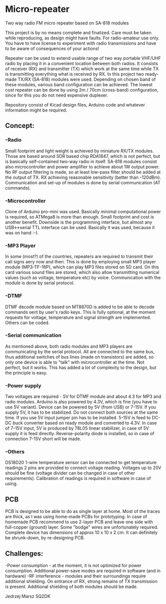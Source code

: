 # Micro-repeater
Two way radio FM micro repeater based on SA-818 modules

This project is by no means complete and finalized. Care must be taken while reproducing, as design might have faults. For radio-amateur use only. You have to have license to experiment with radio transmissions and have to be aware of consequences of your actions!

Repeater can be used to extend usable range of two way portable VHF/UHF radio by placing it in a convenient location between both radios. It consists of receiver (RX) and transmitter (TX) which work at the same time while TX is transmitting everything what is received by RX.
In this project two ready-made TX/RX (SA-818) modules were used. Depending on chosen band of these modules, various band configuration can be achieved. The lowest cost repeater can be done by using 2m / 70cm (cross-band) configuration, since for this you do not need expensive duplexer.

Repository consist of Kicad design files, Arduino code and whatever information might be required.

## Concept:
### -Radio
Small footprint and light weight is achieved by miniature RX/TX modules. Those are based around SDR based chip RDA1847, which is not perfect, but is basically self-contained two-way radio in itself. SA-818 modules consist also microcontroller and power amplifier to achieve about 1W output power. No RF output filtering is made, so at least low-pass filter should be added at the output of TX. RX achieving reasonable sensitivity (better than -120dBm). Communication and set-up of modules is done by serial communication (AT commands). 
### -Microcontroller
Clone of Arduino pro-mini was used. Basically minimal computational power is required, so ATMega8 is more than enough. Small footprint and cost is another benefit. Downside is the programming interface, but almost any USB<->serial TTL interface can be used. Basically it was used, because it was on hand :-).
### -MP3 Player
In some (most?) of the countries, repeaters are required to transmit their call signs aery now and then. This is done by employing small MP3 player module (MP3-TF-16P), which can play MP3 files stored on SD card. On this card various sound files are stored, which also allow transmitting numerical values (such as voltage, temperature etc) by voice. Communication with the module is done by serial protocol.
### -DTMF
DTMF decode module based on MT8870D is added to be able to decode commands sent by user's radio keys. This is fully optional, at the moment requests for voltage, temperature and signal strength are implemented. Others can be coded.
### -Serial communication
As mentioned above, both radio modules and MP3 players are communicating by the serial protocol. All are connected to the same bus, thus additional switches of bus lines (made on transistors) are added, so only one device is able to "talk" with microcontroller at the time. Not perfect, but it works. This has added a lot of complexity to the design, but the principle is easy.
### -Power supply
Two voltages are required - 5V for DTMF module and about 4.3 for MP3 and radio modules. Arduino is also powered by 4.3V, which is fine (you have to use 5V variant). Device can be powered by 5V (from USB) or 7-15V. If you supply 5V, it has to be stabilized. Do not connect both sources at the same time. If you use 5V input jumper pin has to be installed. 5-15V is feed to DC-DC buck converter based on ready module and converted to 4.3V. In case of 7-15V input, 5V is produced by 78L05 linear stabilizer, in case of 5V supply it is feed directly. Reverse-polarity diode is installed, so in case of connection 7-15V short will be made.
### -Others
DS18D20 1-wire temperature sensor can be connected to get temperature readings
2 pins are provided to connect voltage reading. Voltages up to 20V should be fine (voltage divider can be changed in case of other requirements). Calibration of readings is required in software in case of using.

## PCB
PCB is designed to be able to do as single layer at home. Most of the traces are thick, as I was using home-made PCBs for prototyping. In case of homemade PCB recommend to use 2-layer PCB and leave one side with full-copper (ground) layer. Some "bodge" wires are unfortunately required. Complete device has dimensions of approx 10 x 10 x 2 cm. It can definitely be shrunk-down, by re-designing PCB.

## Challenges:
-Power consumption - at the moment, it is not optimized for power consumption. Additional power-save modes are required in software (and in hardware)
-RF interference - modules and their surroundings require additional shielding. On entrance of RX, strong remains of TX transmission is present. Additional shielding of both modules should be made.

Jedrzej Marsz SQ2DK
